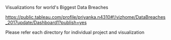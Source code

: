 Visualizations for world's Biggest Data Breaches

https://public.tableau.com/profile/priyanka.n4310#!/vizhome/DataBreaches_2017update/Dashboard1?publish=yes

Please refer each directory for individual project and visualization



